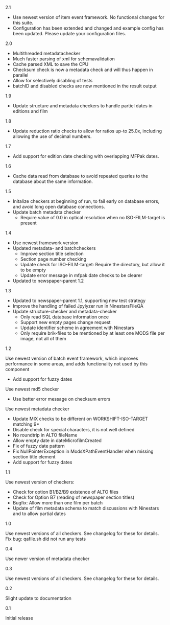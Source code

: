 2.1
* Use newest version of item event framework. No functional changes for this suite.
* Configuration has been extended and changed and example config has been updated. Please update your configuration files.

2.0
* Multithreaded metadatachecker
* Much faster parsing of xml for schemavalidation
* Cache parsed XML to save the CPU
* Checksum check is now a metadata check and will thus happen in parallel
* Allow for selectively disabling of tests
* batchID and disabled checks are now mentioned in the result output

1.9

* Update structure and metadata checkers to handle partiel dates in editions and film

1.8

* Update reduction ratio checks to allow for ratios up-to 25.0x, including allowing the use of decimal numbers.

1.7 

* Add support for edition date checking with overlapping MFPak dates.

1.6

* Cache data read from database to avoid repeated queries to the database about the same information.

1.5

* Initalize checkers at beginning of run, to fail early on database errors, and avoid long open database connections.
* Update batch metadata checker
  * Require value of 0.0 in optical resolution when no ISO-FILM-target is present

1.4

* Use newest framework version
* Updated metadata- and batchcheckers
  * Improve section title selection
  * Section page number checking
  * Update check for ISO-FILM-target: Require the directory, but allow it to be empty
  * Update error message in mfpak date checks to be clearer
* Updated to newspaper-parent 1.2

1.3

* Updated to newspaper-parent 1.1, supporting new test strategy
* Improve the handling of failed Jpylyzer run in NinestarsFileQA
* Update structure-checker and metadata-checker
  * Only read SQL database information once
  * Support new empty pages change request
  * Update identifier scheme in agreement with Ninestars
  * Only require brik-files to be mentioned by at least one MODS file per image, not all of them

1.2

Use newest version of batch event framework, which improves performance in some areas, and adds functionality not used by this component
* Add support for fuzzy dates

Use newest md5 checker
* Use better error message on checksum errors

Use newest metadata checker

* Update MIX checks to be different on WORKSHIFT-ISO-TARGET matching 9*
* Disable check for special characters, it is not well defined
* No roundtrip in ALTO fileName
* Allow empty date in dateMicrofilmCreated
* Fix of fuzzy date pattern
* Fix NullPointerException in ModsXPathEventHandler when missing section title element
* Add support for fuzzy dates

1.1

Use newest version of checkers:

- Check for option B1/B2/B9 existence of ALTO files
- Check for Option B7 (reading of newspaper section titles)
- Bugfix: Allow more than one film per batch
- Update of film metadata schema to match discussions with Ninestars and to allow partial dates

1.0

Use newest versions of all checkers. See changelog for these for details.
Fix bug: qafile.sh did not run any tests

0.4

Use newer version of metadata checker

0.3

Use newest versions of all checkers. See changelog for these for details.

0.2

Slight update to documentation

0.1

Initial release
